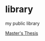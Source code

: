 # library
my public library

[Master's Thesis](https://github.com/andrelb-hub/library/tree/main/mastersthesis)

